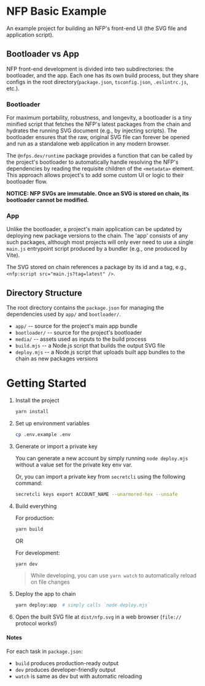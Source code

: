 # NFP Basic Example

An example project for building an NFP's front-end UI (the SVG file and application script).


## Bootloader vs App

NFP front-end development is divided into two subdirectories: the bootloader, and the app. Each one has its own build process, but they share configs in the root directory(`package.json`, `tsconfig.json`, `.eslintrc.js`, etc.).


### Bootloader

For maximum portability, robustness, and longevity, a bootloader is a tiny minified script that fetches the NFP's latest packages from the chain and hydrates the running SVG document (e.g., by injecting scripts). The bootloader ensures that the raw, original SVG file can forever be opened and run as a standalone web application in any modern browser.

The `@nfps.dev/runtime` package provides a function that can be called by the project's bootloader to automatically handle resolving the NFP's dependencies by reading the requisite children of the `<metadata>` element. This approach allows project's to add some custom UI or logic to their bootloader flow.

**NOTICE: NFP SVGs are immutable. Once an SVG is stored on chain, its bootloader cannot be modified.**


### App

Unlike the bootloader, a project's main application can be updated by deploying new package versions to the chain. The 'app' consists of any such packages, although most projects will only ever need to use a single `main.js` entrypoint script produced by a bundler (e.g., one produced by Vite).

The SVG stored on chain references a package by its id and a tag, e.g., `<nfp:script src="main.js?tag=latest" />`.


## Directory Structure

The root directory contains the `package.json` for managing the dependencies used by `app/` and `bootloader/`.

 - `app/` -- source for the project's main app bundle
 - `bootloader/` -- source for the project's bootloader
 - `media/` -- assets used as inputs to the build process
 - `build.mjs` -- a Node.js script that builds the output SVG file
 - `deploy.mjs` -- a Node.js script that uploads built app bundles to the chain as new packages versions


# Getting Started

1. Install the project

    ```sh
    yarn install
    ```

2. Set up environment variables

    ```sh
    cp .env.example .env
    ```

3. Generate or import a private key

    You can generate a new account by simply running `node deploy.mjs` without a value set for the private key env var.

    Or, you can import a private key from `secretcli` using the following command:
    ```sh
    secretcli keys export ACCOUNT_NAME --unarmored-hex --unsafe
    ```

4. Build everything

	 For production:
    ```sh
    yarn build
    ```

	 OR

	 For development:
	 ```sh
	 yarn dev
	 ```

    > While developing, you can use `yarn watch` to automatically reload on file changes

5. Deploy the app to chain

    ```sh
    yarn deploy:app  # simply calls `node deploy.mjs`
    ```

6. Open the built SVG file at `dist/nfp.svg` in a web browser (`file://` protocol works!)


#### Notes

For each task in `package.json`:
 - `build` produces production-ready output
 - `dev` produces developer-friendly output
 - `watch` is same as dev but with automatic reloading
